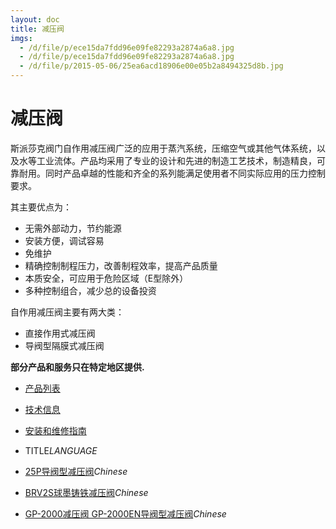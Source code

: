 ```yaml
---
layout: doc
title: 减压阀
imgs:
  - /d/file/p/ece15da7fdd96e09fe82293a2874a6a8.jpg
  - /d/file/p/ece15da7fdd96e09fe82293a2874a6a8.jpg
  - /d/file/p/2015-05-06/25ea6acd18906e00e05b2a8494325d8b.jpg
---
```


# 减压阀

斯派莎克阀门自作用减压阀广泛的应用于蒸汽系统，压缩空气或其他气体系统，以及水等工业流体。产品均采用了专业的设计和先进的制造工艺技术，制造精良，可靠耐用。同时产品卓越的性能和齐全的系列能满足使用者不同实际应用的压力控制要求。

其主要优点为：

- 无需外部动力，节约能源
- 安装方便，调试容易
- 免维护
- 精确控制制程压力，改善制程效率，提高产品质量
- 本质安全，可应用于危险区域（E型除外）
- 多种控制组合，减少总的设备投资

自作用减压阀主要有两大类：

- 直接作用式减压阀
- 导阀型隔膜式减压阀

**部分产品和服务只在特定地区提供.**

- [产品列表](<javascript:navactive(1);>)
- [技术信息](<javascript:navactive(2);>)
- [安装和维修指南](<javascript:navactive(3);>)

- TITLE*LANGUAGE*
- [25P导阀型减压阀](/pressure-reducing/25P.html '25P导阀型减压阀')_Chinese_
- [BRV2S球墨铸铁减压阀](/pressure-reducing/BRV2S.html 'BRV2S球墨铸铁减压阀')_Chinese_
- [GP-2000减压阀 GP-2000EN导阀型减压阀](/pressure-reducing/105.html 'GP-2000减压阀 GP-2000EN导阀型减压阀')_Chinese_
